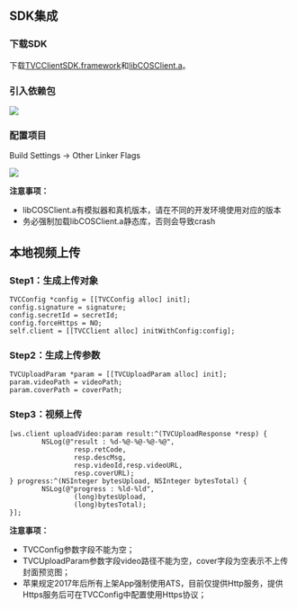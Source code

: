 ## SDK集成

### 下载SDK
下载[TVCClientSDK.framework](https://www.qcloud.com/doc/product/266/6965)和[libCOSClient.a](https://github.com/tencentyun/COS_iOS_SDK)。

### 引入依赖包

![](http://mc.qcloudimg.com/static/img/397fddc2dffe71787a849e279e8864b1/image.png)

### 配置项目
Build Settings -> Other Linker Flags

![](http://mc.qcloudimg.com/static/img/1363842b36c56ecee4230c9e86fec473/image.png)

**注意事项：**

* libCOSClient.a有模拟器和真机版本，请在不同的开发环境使用对应的版本
* 务必强制加载libCOSClient.a静态库，否则会导致crash

## 本地视频上传

### Step1：生成上传对象

```
TVCConfig *config = [[TVCConfig alloc] init];
config.signature = signature;
config.secretId = secretId;
config.forceHttps = NO;
self.client = [[TVCClient alloc] initWithConfig:config];
```

### Step2：生成上传参数

```
TVCUploadParam *param = [[TVCUploadParam alloc] init];
param.videoPath = videoPath;
param.coverPath = coverPath;
```

### Step3：视频上传

```
[ws.client uploadVideo:param result:^(TVCUploadResponse *resp) {
        NSLog(@"result : %d-%@-%@-%@-%@",
                resp.retCode,
                resp.descMsg,
                resp.videoId,resp.videoURL,
                resp.coverURL);
} progress:^(NSInteger bytesUpload, NSInteger bytesTotal) {
        NSLog(@"progress : %ld-%ld",
                (long)bytesUpload,
                (long)bytesTotal);
}];
```

**注意事项：**

* TVCConfig参数字段不能为空；
* TVCUploadParam参数字段video路径不能为空，cover字段为空表示不上传封面预览图；
* 苹果规定2017年后所有上架App强制使用ATS，目前仅提供Http服务，提供Https服务后可在TVCConfig中配置使用Https协议；
